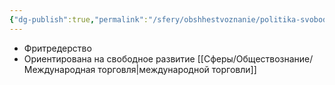 ```yaml
---
{"dg-publish":true,"permalink":"/sfery/obshhestvoznanie/politika-svobodnoj-torgovli/","tags":["Обществознание"]}
---
```


- Фритредерство 
- Ориентирована на свободное развитие [[Сферы/Обществознание/Международная торговля\|международной торговли]] 